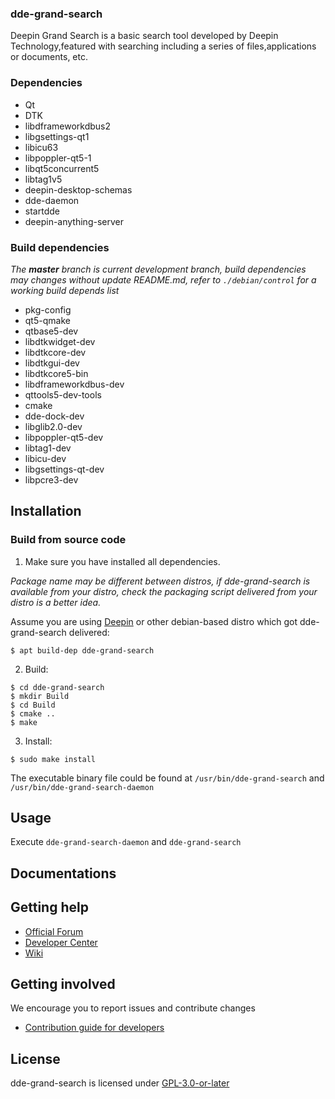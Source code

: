 ### dde-grand-search

Deepin Grand Search is a basic search tool developed by Deepin Technology,featured with searching including a series of files,applications or documents, etc.

### Dependencies

  * Qt
  * DTK
  * libdframeworkdbus2
  * libgsettings-qt1
  * libicu63
  * libpoppler-qt5-1 
  * libqt5concurrent5 
  * libtag1v5
  * deepin-desktop-schemas
  * dde-daemon
  * startdde
  * deepin-anything-server

### Build dependencies

_The **master** branch is current development branch, build dependencies may changes without update README.md, refer to `./debian/control` for a working build depends list_

 * pkg-config
 * qt5-qmake
 * qtbase5-dev
 * libdtkwidget-dev
 * libdtkcore-dev
 * libdtkgui-dev
 * libdtkcore5-bin
 * libdframeworkdbus-dev
 * qttools5-dev-tools
 * cmake
 * dde-dock-dev
 * libglib2.0-dev
 * libpoppler-qt5-dev
 * libtag1-dev
 * libicu-dev
 * libgsettings-qt-dev
 * libpcre3-dev

## Installation

### Build from source code

1. Make sure you have installed all dependencies.

_Package name may be different between distros, if dde-grand-search is available from your distro, check the packaging script delivered from your distro is a better idea._

Assume you are using [Deepin](https://distrowatch.com/table.php?distribution=deepin) or other debian-based distro which got dde-grand-search delivered:

``` shell
$ apt build-dep dde-grand-search
```

2. Build:
```
$ cd dde-grand-search
$ mkdir Build
$ cd Build
$ cmake ..
$ make
```

3. Install:
```
$ sudo make install
```

The executable binary file could be found at `/usr/bin/dde-grand-search` and `/usr/bin/dde-grand-search-daemon` 

## Usage

Execute `dde-grand-search-daemon` and `dde-grand-search`

## Documentations


## Getting help

 - [Official Forum](https://bbs.deepin.org/)
 - [Developer Center](https://github.com/linuxdeepin/developer-center)
 - [Wiki](https://wiki.deepin.org/)

## Getting involved

We encourage you to report issues and contribute changes

 - [Contribution guide for developers](https://github.com/linuxdeepin/developer-center/wiki/Contribution-Guidelines-for-Developers-en) 

## License

dde-grand-search is licensed under [GPL-3.0-or-later](LICENSE.txt)


